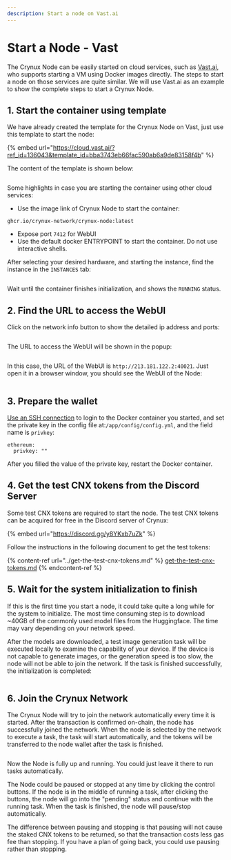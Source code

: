 ```yaml
---
description: Start a node on Vast.ai
---
```


# Start a Node - Vast

The Crynux Node can be easily started on cloud services, such as [Vast.ai](https://vast.ai/), who supports starting a VM using Docker images directly. The steps to start a node on those services are quite similar. We will use Vast.ai as an example to show the complete steps to start a Crynux Node.

## 1. Start the container using template

We have already created the template for the Crynux Node on Vast, just use this template to start the node:

{% embed url="https://cloud.vast.ai/?ref_id=136043&template_id=bba3743eb66fac590ab6a9de83158f4b" %}

The content of the template is shown below:

<figure><img src="../../.gitbook/assets/e2e99275247966afe9197eee2f70218.png" alt=""><figcaption></figcaption></figure>

Some highlights in case you are starting the container using other cloud services:

* Use the image link of Crynux Node to start the container:&#x20;

`ghcr.io/crynux-network/crynux-node:latest`

* Expose port `7412` for WebUI
* Use the default docker ENTRYPOINT to start the container. Do not use interactive shells.

After selecting your desired hardware, and starting the instance, find the instance in the `INSTANCES` tab:

<figure><img src="../../.gitbook/assets/c35f22fdcc91d9906363314ce7ff526.png" alt=""><figcaption></figcaption></figure>

Wait until the container finishes initialization, and shows the `RUNNING` status.

## 2. Find the URL to access the WebUI

Click on the network info button to show the detailed ip address and ports:

<figure><img src="../../.gitbook/assets/image (3).png" alt=""><figcaption></figcaption></figure>

The URL to access the WebUI will be shown in the popup:

<figure><img src="../../.gitbook/assets/image (4).png" alt=""><figcaption></figcaption></figure>

In this case, the URL of the WebUI is `http://213.181.122.2:40021`. Just open it in a browser window, you should see the WebUI of the Node:

<figure><img src="../../.gitbook/assets/1d2593321953160bab0838ed3d54748.png" alt=""><figcaption></figcaption></figure>

## 3. Prepare the wallet

[Use an SSH connection](https://vast.ai/docs/gpu-instances/ssh?_gl=1*ye4y7p*_gcl_au*OTc1MTUwMTIwLjE3MTY2MTA3OTkuMzAyNTUxNjAzLjE3MTY2NDIxMzkuMTcxNjY0MjEzOA..*_ga*NTc0NjQxMDIwLjE3MTY2MTA3OTk.*_ga_DG15WC8WXG*MTcxNjYxMDc5OS4xLjEuMTcxNjY0Nzg1MC42MC4wLjA.) to login to the Docker container you started, and set the private key in the config file at:`/app/config/config.yml`, and the field name is `privkey`:

```
ethereum:
  privkey: ""
```

After you filled the value of the private key, restart the Docker container.

## 4. Get the test CNX tokens from the Discord Server

Some test CNX tokens are required to start the node. The test CNX tokens can be acquired for free in the Discord server of Crynux:

{% embed url="https://discord.gg/y8YKxb7uZk" %}

Follow the instructions in the following document to get the test tokens:

{% content-ref url="../get-the-test-cnx-tokens.md" %}
[get-the-test-cnx-tokens.md](../get-the-test-cnx-tokens.md)
{% endcontent-ref %}

## 5. Wait for the system initialization to finish

If this is the first time you start a node, it could take quite a long while for the system to initialize. The most time consuming step is to download \~40GB of the commonly used model files from the Huggingface. The time may vary depending on your network speed.

After the models are downloaded, a test image generation task will be executed locally to examine the capability of your device. If the device is not capable to generate images, or the generation speed is too slow, the node will not be able to join the network. If the task is finished successfully, the initialization is completed:

<figure><img src="../../.gitbook/assets/1daf6bc8396c38c44072803a2924d09.png" alt=""><figcaption></figcaption></figure>

## 6. Join the Crynux Network

The Crynux Node will try to join the network automatically every time it is started. After the transaction is confirmed on-chain, the node has successfully joined the network. When the node is selected by the network to execute a task, the task will start automatically, and the tokens will be transferred to the node wallet after the task is finished.

<figure><img src="../../.gitbook/assets/6c659fa275de50dfa6fa82fae3f97d6.png" alt=""><figcaption></figcaption></figure>

Now the Node is fully up and running. You could just leave it there to run tasks automatically.

The Node could be paused or stopped at any time by clicking the control buttons. If the node is in the middle of running a task, after clicking the buttons, the node will go into the "pending" status and continue with the running task. When the task is finished, the node will pause/stop automatically.

The difference between pausing and stopping is that pausing will not cause the staked CNX tokens to be returned, so that the transaction costs less gas fee than stopping. If you have a plan of going back, you could use pausing rather than stopping.&#x20;
